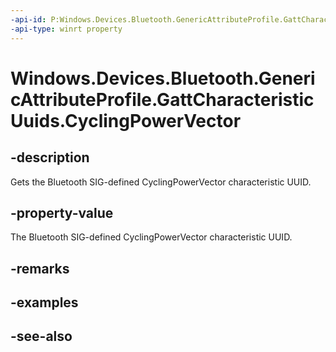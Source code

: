 ```yaml
---
-api-id: P:Windows.Devices.Bluetooth.GenericAttributeProfile.GattCharacteristicUuids.CyclingPowerVector
-api-type: winrt property
---
```


<!-- Property syntax
public System.Guid CyclingPowerVector { get; }
-->

# Windows.Devices.Bluetooth.GenericAttributeProfile.GattCharacteristicUuids.CyclingPowerVector

## -description
Gets the Bluetooth SIG-defined CyclingPowerVector characteristic UUID.

## -property-value
The Bluetooth SIG-defined CyclingPowerVector characteristic UUID.

## -remarks

## -examples

## -see-also
